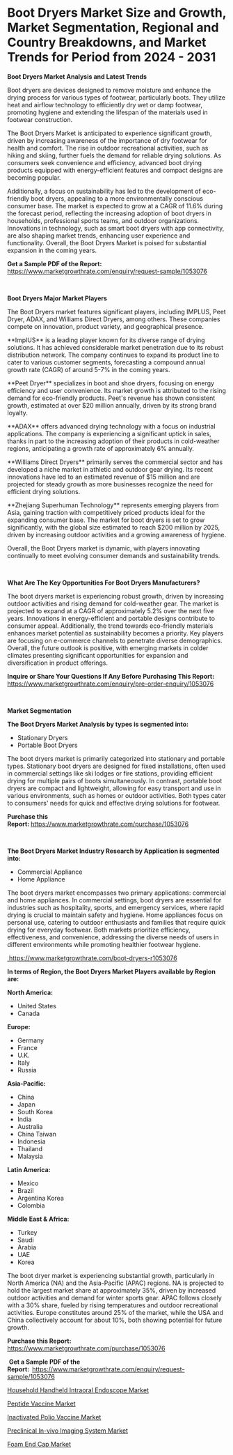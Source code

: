 <p><h1>Boot Dryers Market Size and Growth, Market Segmentation, Regional and Country Breakdowns, and Market Trends for Period from 2024 -  2031</h1></p><p><strong>Boot Dryers Market Analysis and Latest Trends</strong></p>
<p><p>Boot dryers are devices designed to remove moisture and enhance the drying process for various types of footwear, particularly boots. They utilize heat and airflow technology to efficiently dry wet or damp footwear, promoting hygiene and extending the lifespan of the materials used in footwear construction. </p><p>The Boot Dryers Market is anticipated to experience significant growth, driven by increasing awareness of the importance of dry footwear for health and comfort. The rise in outdoor recreational activities, such as hiking and skiing, further fuels the demand for reliable drying solutions. As consumers seek convenience and efficiency, advanced boot drying products equipped with energy-efficient features and compact designs are becoming popular.</p><p>Additionally, a focus on sustainability has led to the development of eco-friendly boot dryers, appealing to a more environmentally conscious consumer base. The market is expected to grow at a CAGR of 11.6% during the forecast period, reflecting the increasing adoption of boot dryers in households, professional sports teams, and outdoor organizations. Innovations in technology, such as smart boot dryers with app connectivity, are also shaping market trends, enhancing user experience and functionality. Overall, the Boot Dryers Market is poised for substantial expansion in the coming years.</p></p>
<p><strong>Get a Sample PDF of the Report:&nbsp;</strong> <a href="https://www.marketgrowthrate.com/enquiry/request-sample/1053076">https://www.marketgrowthrate.com/enquiry/request-sample/1053076</a></p>
<p>&nbsp;</p>
<p><strong>Boot Dryers Major Market Players</strong></p>
<p><p>The Boot Dryers market features significant players, including IMPLUS, Peet Dryer, ADAX, and Williams Direct Dryers, among others. These companies compete on innovation, product variety, and geographical presence.</p><p>**ImplUS** is a leading player known for its diverse range of drying solutions. It has achieved considerable market penetration due to its robust distribution network. The company continues to expand its product line to cater to various customer segments, forecasting a compound annual growth rate (CAGR) of around 5-7% in the coming years.</p><p>**Peet Dryer** specializes in boot and shoe dryers, focusing on energy efficiency and user convenience. Its market growth is attributed to the rising demand for eco-friendly products. Peet's revenue has shown consistent growth, estimated at over $20 million annually, driven by its strong brand loyalty.</p><p>**ADAX** offers advanced drying technology with a focus on industrial applications. The company is experiencing a significant uptick in sales, thanks in part to the increasing adoption of their products in cold-weather regions, anticipating a growth rate of approximately 6% annually.</p><p>**Williams Direct Dryers** primarily serves the commercial sector and has developed a niche market in athletic and outdoor gear drying. Its recent innovations have led to an estimated revenue of $15 million and are projected for steady growth as more businesses recognize the need for efficient drying solutions.</p><p>**Zhejiang Superhuman Technology** represents emerging players from Asia, gaining traction with competitively priced products ideal for the expanding consumer base. The market for boot dryers is set to grow significantly, with the global size estimated to reach $200 million by 2025, driven by increasing outdoor activities and a growing awareness of hygiene. </p><p>Overall, the Boot Dryers market is dynamic, with players innovating continually to meet evolving consumer demands and sustainability trends.</p></p>
<p>&nbsp;</p>
<p><strong>What Are The Key Opportunities For Boot Dryers Manufacturers?</strong></p>
<p><p>The boot dryers market is experiencing robust growth, driven by increasing outdoor activities and rising demand for cold-weather gear. The market is projected to expand at a CAGR of approximately 5.2% over the next five years. Innovations in energy-efficient and portable designs contribute to consumer appeal. Additionally, the trend towards eco-friendly materials enhances market potential as sustainability becomes a priority. Key players are focusing on e-commerce channels to penetrate diverse demographics. Overall, the future outlook is positive, with emerging markets in colder climates presenting significant opportunities for expansion and diversification in product offerings.</p></p>
<p><strong>Inquire or Share Your Questions If Any Before Purchasing This Report:</strong> <a href="https://www.marketgrowthrate.com/enquiry/pre-order-enquiry/1053076">https://www.marketgrowthrate.com/enquiry/pre-order-enquiry/1053076</a></p>
<p>&nbsp;</p>
<p><strong>Market Segmentation</strong></p>
<p><strong>The Boot Dryers Market Analysis by types is segmented into:</strong></p>
<p><ul><li>Stationary Dryers</li><li>Portable Boot Dryers</li></ul></p>
<p><p>The boot dryers market is primarily categorized into stationary and portable types. Stationary boot dryers are designed for fixed installations, often used in commercial settings like ski lodges or fire stations, providing efficient drying for multiple pairs of boots simultaneously. In contrast, portable boot dryers are compact and lightweight, allowing for easy transport and use in various environments, such as homes or outdoor activities. Both types cater to consumers' needs for quick and effective drying solutions for footwear.</p></p>
<p><strong>Purchase this Report:&nbsp;</strong><a href="https://www.marketgrowthrate.com/purchase/1053076">https://www.marketgrowthrate.com/purchase/1053076</a></p>
<p>&nbsp;</p>
<p><strong>The Boot Dryers Market Industry Research by Application is segmented into:</strong></p>
<p><ul><li>Commercial Appliance</li><li>Home Appliance</li></ul></p>
<p><p>The boot dryers market encompasses two primary applications: commercial and home appliances. In commercial settings, boot dryers are essential for industries such as hospitality, sports, and emergency services, where rapid drying is crucial to maintain safety and hygiene. Home appliances focus on personal use, catering to outdoor enthusiasts and families that require quick drying for everyday footwear. Both markets prioritize efficiency, effectiveness, and convenience, addressing the diverse needs of users in different environments while promoting healthier footwear hygiene.</p></p>
<p><a href="https://www.marketgrowthrate.com/boot-dryers-r1053076">&nbsp;https://www.marketgrowthrate.com/boot-dryers-r1053076</a></p>
<p><strong>In terms of Region, the Boot Dryers Market Players available by Region are:</strong></p>
<p>
    <p> <strong> North America: </strong>
        <ul>
            <li>United States</li>
            <li>Canada</li>
        </ul>
        </p> 
    <p> <strong> Europe: </strong>
        <ul>
            <li>Germany</li>
            <li>France</li>
            <li>U.K.</li>
            <li>Italy</li>
            <li>Russia</li>
        </ul>
        </p> 
    <p> <strong> Asia-Pacific: </strong>
        <ul>
            <li>China</li>
            <li>Japan</li>
            <li>South Korea</li>
            <li>India</li>
            <li>Australia</li>
            <li>China Taiwan</li>
            <li>Indonesia</li>
            <li>Thailand</li>
            <li>Malaysia</li>
        </ul>
        </p> 
    <p> <strong> Latin America: </strong>
        <ul>
            <li>Mexico</li>
            <li>Brazil</li>
            <li>Argentina Korea</li>
            <li>Colombia</li>
        </ul>
        </p> 
    <p> <strong> Middle East & Africa: </strong>
        <ul>
            <li>Turkey</li>
            <li>Saudi</li>
            <li>Arabia</li>
            <li>UAE</li>
            <li>Korea</li>
        </ul>
    </p>
    </p>
<p><p>The boot dryer market is experiencing substantial growth, particularly in North America (NA) and the Asia-Pacific (APAC) regions. NA is projected to hold the largest market share at approximately 35%, driven by increased outdoor activities and demand for winter sports gear. APAC follows closely with a 30% share, fueled by rising temperatures and outdoor recreational activities. Europe constitutes around 25% of the market, while the USA and China collectively account for about 10%, both showing potential for future growth.</p></p>
<p><strong>Purchase this Report: </strong><a href="https://www.marketgrowthrate.com/purchase/1053076">https://www.marketgrowthrate.com/purchase/1053076</a></p>
<p>&nbsp;<strong>Get a Sample PDF of the Report:&nbsp;&nbsp;</strong><a href="https://www.marketgrowthrate.com/enquiry/request-sample/1053076">https://www.marketgrowthrate.com/enquiry/request-sample/1053076</a></p>
<p><strong></strong></p>
<p><p><a href="https://github.com/RunaHaque64/Market-Research-Report-List-1/blob/main/household-handheld-intraoral-endoscope-market.md">Household Handheld Intraoral Endoscope Market</a></p><p><a href="https://issuu.com/reportprime-2/docs/peptide-vaccine-market-size-2030.pp_01b998e63faa7b">Peptide Vaccine Market</a></p><p><a href="https://issuu.com/reportprime-2/docs/inactivated-polio-vaccine-market-si_56bf6aa4ac2dc5">Inactivated Polio Vaccine Market</a></p><p><a href="https://medium.com/@claytonbhs/evaluating-global-preclinical-in-vivo-imaging-system-market-trends-and-growth-opportunities-by-86cc120b790e?postPublishedType=repub">Preclinical In-vivo Imaging System Market</a></p><p><a href="https://www.linkedin.com/pulse/global-foam-end-cap-market-analysis-key-trends-future-7v9ie?trackingId=2M3rHertQpG%2FqNipSbL31w%3D%3D">Foam End Cap Market</a></p></p>